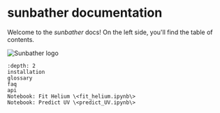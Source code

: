 # sunbather documentation

Welcome to the _sunbather_ docs! On the left side, you\'ll find the
table of contents.

![Sunbather logo](logo_text.png)

```{toctree} Table of Contents
:depth: 2
installation
glossary
faq
api
Notebook: Fit Helium \<fit_helium.ipynb\>
Notebook: Predict UV \<predict_UV.ipynb\>
```

